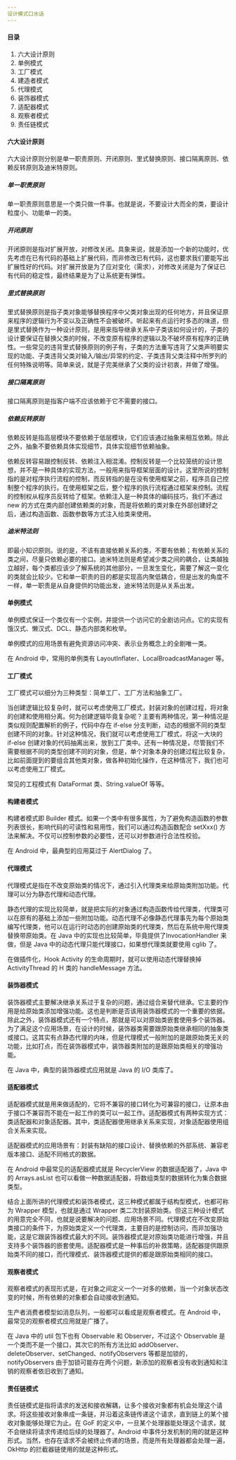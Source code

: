 ```yaml
---
设计模式口水话
---
```


#### 目录

1. 六大设计原则
2. 单例模式
3. 工厂模式
4. 建造者模式
5. 代理模式
6. 装饰器模式
7. 适配器模式
8. 观察者模式
9. 责任链模式

#### 六大设计原则

六大设计原则分别是单一职责原则、开闭原则、里式替换原则、接口隔离原则、依赖反转原则及迪米特原则。

##### 单一职责原则

单一职责原则意思是一个类只做一件事。也就是说，不要设计大而全的类，要设计粒度小、功能单一的类。

##### 开闭原则

开闭原则是指对扩展开放，对修改关闭。具象来说，就是添加一个新的功能时，优先考虑在已有代码的基础上扩展代码，而非修改已有代码，这也要求我们要能写出扩展性好的代码。对扩展开放是为了应对变化（需求），对修改关闭是为了保证已有代码的稳定性，最终结果是为了让系统更有弹性。

##### 里式替换原则

里式替换原则是指子类对象能够替换程序中父类对象出现的任何地方，并且保证原来程序的逻辑行为不变以及正确性不会被破坏。听起来有点运行时多态的味道，但是里式替换作为一种设计原则，是用来指导继承关系中子类该如何设计的，子类的设计要保证在替换父类的时候，不改变原有程序的逻辑以及不破坏原有程序的正确性。一些常见的违背里式替换原则的例子有，子类的方法重写违背了父类声明要实现的功能、子类违背父类对输入/输出/异常的约定、子类违背父类注释中所罗列的任何特殊说明等。简单来说，就是子完美继承了父类的设计初衷，并做了增强。

##### 接口隔离原则

接口隔离原则是指客户端不应该依赖于它不需要的接口。

##### 依赖反转原则

依赖反转是指高层模块不要依赖于低层模块，它们应该通过抽象来相互依赖。除此之外，抽象不要依赖具体实现细节，具体实现细节依赖抽象。

依赖反转容易跟控制反转、依赖注入相混淆。控制反转是一个比较笼统的设计思想，并不是一种具体的实现方法，一般用来指导框架层面的设计。这里所说的控制指的是对程序执行流程的控制，而反转指的是在没有使用框架之前，程序员自己控制整个程序的执行。在使用框架之后，整个程序的执行流程通过框架来控制。流程的控制权从程序员反转给了框架。依赖注入是一种具体的编码技巧，我们不通过 new 的方式在类内部创建依赖类的对象，而是将依赖的类对象在外部创建好之后，通过构造函数、函数参数等方式注入给类来使用。

##### 迪米特法则

即最小知识原则。说的是，不该有直接依赖关系的类，不要有依赖；有依赖关系的类之间，尽量只依赖必要的接口。迪米特法则是希望减少类之间的耦合，让类越独立越好，每个类都应该少了解系统的其他部分，一旦发生变化，需要了解这一变化的类就会比较少。它和单一职责的目的都是实现高内聚低耦合，但是出发的角度不一样，单一职责是从自身提供的功能出发，迪米特法则是从关系出发。

#### 单例模式

单例模式保证一个类仅有一个实例，并提供一个访问它的全剧访问点。它的实现有饿汉式、懒汉式、DCL、静态内部类和枚举。

单例模式的应用场景有避免资源访问冲突、表示业务概念上的全剧唯一类。

在 Android 中，常用的单例类有 LayoutInflater、LocalBroadcastManager 等。

#### 工厂模式

工厂模式可以细分为三种类型：简单工厂、工厂方法和抽象工厂。

当创建逻辑比较复杂时，就可以考虑使用工厂模式，封装对象的创建过程，将对象的创建和使用相分离。何为创建逻辑毕竟复杂呢？主要有两种情况，第一种情况是类似规则配置解析的例子，代码中存在 if-else 分支判断，动态的根据不同的类型创建不同的对象。针对这种情况，我们就可以考虑使用工厂模式，将这一大块的 if-else 创建对象的代码抽离出来，放到工厂类中。还有一种情况是，尽管我们不需要根据不同的类型创建不同的对象，但是，单个对象本身的创建过程比较复杂，比如前面提到的要组合其他类对象，做各种初始化操作，在这种情况下，我们也可以考虑使用工厂模式。

常见的工程模式有 DataFormat 类、String.valueOf 等等。

#### 构建者模式

构建者模式即 Builder 模式。如果一个类中有很多属性，为了避免构造函数的参数列表很长，影响代码的可读性和易用性，我们可以通过构造函数配合 setXxx() 方法来解决。不仅可以控制参数的必要性，还可以对参数进行合法性校验。

在 Android 中，最典型的应用莫过于 AlertDialog 了。

#### 代理模式

代理模式是指在不改变原始类的情况下，通过引入代理类来给原始类附加功能。代理可以分为静态代理和动态代理。

静态代理的实现比较简单，就是把实际的对象通过构造函数传给代理类，代理类可以在原有的基础上添加一些附加功能。动态代理不必像静态代理事先为每个原始类编写代理类，他可以在运行时动态的创建原始类的代理类，然后在系统中用代理类替换带原始类。在 Java 中的实现也比较简单，毕竟提供了InvocationHandler 来做，但是 Java 中的动态代理只能代理接口，如果想代理类就要使用 cglib 了。

在做插件化，Hook Activity 的生命周期时，就可以使用动态代理替换掉 ActivityThread 的 H 类的 handleMessage 方法。

#### 装饰器模式

装饰器模式主要解决继承关系过于复杂的问题，通过组合来替代继承。它主要的作用是给原始类添加增强功能。这也是判断是否该用装饰器模式的一个重要的依据。除此之外，装饰器模式还有一个特点，那就是可以对原始类嵌套使用多个装饰器。为了满足这个应用场景，在设计的时候，装饰器类需要跟原始类继承相同的抽象类或接口。这其实有点静态代理的内味，但是代理模式一般附加的是跟原始类无关的功能，比如打点，而在装饰器模式中，装饰器类附加的是跟原始类相关的增强功能。

在 Java 中，典型的装饰器模式应用就是 Java 的 I/O 类库了。

#### 适配器模式

适配器模式就是用来做适配的，它将不兼容的接口转化为可兼容的接口，让原本由于接口不兼容而不能在一起工作的类可以一起工作。适配器模式有两种实现方式：类适配器和对象适配器。其中，类适配器使用继承关系来实现，对象适配器使用组合关系来实现。

适配器模式的应用场景有：封装有缺陷的接口设计、替换依赖的外部系统、兼容老版本接口、适配不同格式的数据。

在 Android 中最常见的适配器模式就是 RecyclerView 的数据适配器了，Java 中的 Arrays.asList 也可以看做一种数据适配器，将数组类型的数据转化为集合数据类型。

结合上面所讲的代理模式和装饰者模式，这三种模式都属于结构型模式，也都可称为 Wrapper 模型，也就是通过 Wrapper 类二次封装原始类。但这三种设计模式的用意完全不同，也就是说要解决的问题、应用场景不同。代理模式在不改变原始类接口的条件下，为原始类定义一个代理类，主要目的是控制访问，而非加强功能，这是它跟装饰器模式最大的不同。装饰器模式是对原始类功能进行增强，并且支持多个装饰器的嵌套使用。适配器模式是一种事后的补救策略，适配器提供跟原始类不同的接口，而代理模式、装饰器模式提供的都是跟原始类相同的接口。

#### 观察者模式

观察者模式的表现形式是，在对象之间定义一个一对多的依赖，当一个对象状态改变的时候，所有依赖的对象都会自动接收到通知。

生产者消费者模型如消息队列，一般都可以看成是观察者模式。在 Android 中，最常见的观察者模式应用就是广播了。

在 Java 中的 util 包下也有 Observable 和 Observer，不过这个 Observable 是一个类而不是一个接口，其次它的所有方法比如 addObserver、deleteObserver、setChanged、notifyObservers 等都是加锁的，notifyObservers 由于加锁可能存在两个问题，新添加的观察者没有收到通知和注销的观察者依旧收到了通知。

#### 责任链模式

责任链模式是指将请求的发送和接收解耦，让多个接收对象都有机会处理这个请求。将这些接收对象串成一条链，并沿着这条链传递这个请求，直到链上的某个接收对象能够处理它为止。在 GoF 的定义中，一旦某个处理器能处理这个请求，就不会继续将请求传递给后续的处理器了。Android 中事件分发机制的用的就是这种形式。当然，也存在请求不会被终止传递的场景，而是所有处理器都会处理一遍，OkHttp 的拦截器链使用的就是这种形式。

